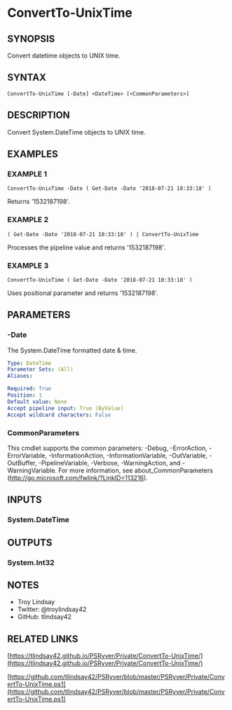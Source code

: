 # ConvertTo-UnixTime

## SYNOPSIS
Convert datetime objects to UNIX time.

## SYNTAX

```
ConvertTo-UnixTime [-Date] <DateTime> [<CommonParameters>]
```

## DESCRIPTION
Convert System.DateTime objects to UNIX time.

## EXAMPLES

### EXAMPLE 1
```
ConvertTo-UnixTime -Date ( Get-Date -Date '2018-07-21 10:33:18' )
```

Returns '1532187198'.

### EXAMPLE 2
```
( Get-Date -Date '2018-07-21 10:33:18' ) | ConvertTo-UnixTime
```

Processes the pipeline value and returns '1532187198'.

### EXAMPLE 3
```
ConvertTo-UnixTime ( Get-Date -Date '2018-07-21 10:33:18' )
```

Uses positional parameter and returns '1532187198'.

## PARAMETERS

### -Date
The System.DateTime formatted date & time.

```yaml
Type: DateTime
Parameter Sets: (All)
Aliases:

Required: True
Position: 1
Default value: None
Accept pipeline input: True (ByValue)
Accept wildcard characters: False
```

### CommonParameters
This cmdlet supports the common parameters: -Debug, -ErrorAction, -ErrorVariable, -InformationAction, -InformationVariable, -OutVariable, -OutBuffer, -PipelineVariable, -Verbose, -WarningAction, and -WarningVariable.
For more information, see about_CommonParameters (http://go.microsoft.com/fwlink/?LinkID=113216).

## INPUTS

### System.DateTime

## OUTPUTS

### System.Int32

## NOTES
- Troy Lindsay
- Twitter: @troylindsay42
- GitHub: tlindsay42

## RELATED LINKS

[https://tlindsay42.github.io/PSRyver/Private/ConvertTo-UnixTime/](https://tlindsay42.github.io/PSRyver/Private/ConvertTo-UnixTime/)

[https://github.com/tlindsay42/PSRyver/blob/master/PSRyver/Private/ConvertTo-UnixTime.ps1](https://github.com/tlindsay42/PSRyver/blob/master/PSRyver/Private/ConvertTo-UnixTime.ps1)

